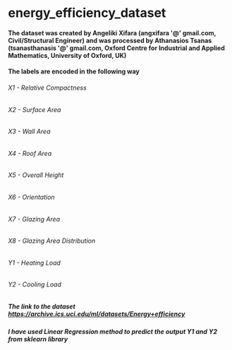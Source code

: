 # energy_efficiency_dataset
#### The dataset was created by Angeliki Xifara (angxifara '@' gmail.com, Civil/Structural Engineer) and was processed by Athanasios Tsanas (tsanasthanasis '@' gmail.com, Oxford Centre for Industrial and Applied Mathematics, University of Oxford, UK)
#### The labels are encoded in the following way

###### X1 - Relative Compactness
###### X2 - Surface Area
###### X3 - Wall Area
###### X4 - Roof Area
###### X5 - Overall Height
###### X6 - Orientation
###### X7 - Glazing Area
###### X8 - Glazing Area Distribution
###### Y1 - Heating Load
###### Y2 - Cooling Load

##### The link to the dataset  https://archive.ics.uci.edu/ml/datasets/Energy+efficiency
##### I have used Linear Regression method to predict the output Y1 and Y2 from sklearn library
